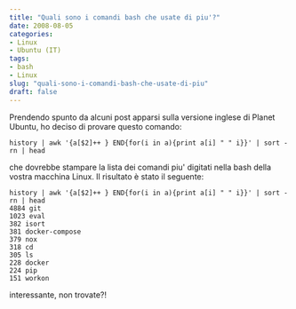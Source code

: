 ```yaml
---
title: "Quali sono i comandi bash che usate di piu'?"
date: 2008-08-05
categories: 
- Linux
- Ubuntu (IT)
tags: 
- bash
- Linux
slug: "quali-sono-i-comandi-bash-che-usate-di-piu"
draft: false
---
```


Prendendo spunto da alcuni post apparsi sulla versione inglese di Planet
Ubuntu, ho deciso di provare questo comando:

```shell
history | awk '{a[$2]++ } END{for(i in a){print a[i] " " i}}' | sort -rn | head
```

che dovrebbe stampare la lista dei comandi piu' digitati nella bash
della vostra macchina Linux. Il risultato è stato il seguente:

```shell
history | awk '{a[$2]++ } END{for(i in a){print a[i] " " i}}' | sort -rn | head 
4884 git
1023 eval
382 isort
381 docker-compose
379 nox
318 cd
305 ls
228 docker
224 pip
151 workon
```

interessante, non trovate?!

